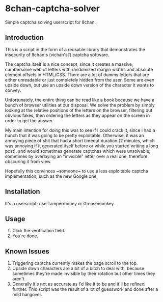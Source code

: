 8chan-captcha-solver
====================

Simple captcha solving userscript for 8chan.

Introduction
-----------

This is a script in the form of a reusable library that demonstrates the insecurity of 8chan's (vichan's?) captcha software.

The captcha itself is a nice concept, since it creates a massive, cumbersome web of letters with randomized margin widths and absolute element offsets in HTML/CSS. There are a lot of dummy letters that are either unreadable or just completely hidden from the user. Some are even upside down, but use an upside down version of the character it wants to convey.

Unfortunately, the entire thing can be read like a book because we have a bunch of browser utilities at our disposal. We solve the problem by simply looking at the relative positions of the letters on the browser, filtering out obvious fakes, then ordering the letters as they appear on the screen in order to get the answer.

My main intention for doing this was to see if I could crack it, since I had a hunch that it was going to be pretty exploitable. Otherwise, it was an annoying piece of shit that had a short timeout duration (2 minutes, which was annoying if it generated itself before or while you started writing a long post), and would sometimes generate captchas which were unsolvable; sometimes by overlaying an "invisible" letter over a real one, therefore obscuring it from view.

Hopefully this convinces ~someone~ to use a less exploitable captcha implementation, such as the new Google one.

Installation
------------

It's a userscript; use Tampermoney or Greasemonkey.

Usage
-----

1. Click the verification field.
2. You're done.

Known Issues
------------

1. Triggering captcha currently makes the page scroll to the top.
2. Upside down characters are a bit of a bitch to deal with, because sometimes they're made invisible by their rotation but other times they aren't.
3. Generally it's not as accurate as I'd like it to be and it'll be refined further. This script was the result of a lot of guesswork and done after a mild hangover.
